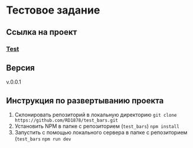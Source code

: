 # **Тестовое задание**
## Ссылка на проект
### [Test](https://rd1878.github.io/test_bars/)
## Версия

v.0.0.1

## Инструкция по развертыванию проекта
1. Склонировать репозиторий в локальную директорию
`git clone https://github.com/RD1878/test_bars.git`
2. Установить NPM в папке с репозиторием (`test_bars`)
`npm install`
3. Запустить с помощью локального сервера в папке с репозиторием (`test_bars`
`npm run dev`
